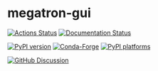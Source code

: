 # megatron-gui

[![Actions Status][actions-badge]][actions-link]
[![Documentation Status][rtd-badge]][rtd-link]

[![PyPI version][pypi-version]][pypi-link]
[![Conda-Forge][conda-badge]][conda-link]
[![PyPI platforms][pypi-platforms]][pypi-link]

[![GitHub Discussion][github-discussions-badge]][github-discussions-link]

<!-- SPHINX-START -->

<!-- prettier-ignore-start -->
[actions-badge]:            https://github.com/NSLS-II-DLAB/megatron-gui/workflows/CI/badge.svg
[actions-link]:             https://github.com/NSLS-II-DLAB/megatron-gui/actions
[conda-badge]:              https://img.shields.io/conda/vn/conda-forge/megatron-gui
[conda-link]:               https://github.com/conda-forge/megatron-gui-feedstock
[github-discussions-badge]: https://img.shields.io/static/v1?label=Discussions&message=Ask&color=blue&logo=github
[github-discussions-link]:  https://github.com/NSLS-II-DLAB/megatron-gui/discussions
[pypi-link]:                https://pypi.org/project/megatron-gui/
[pypi-platforms]:           https://img.shields.io/pypi/pyversions/megatron-gui
[pypi-version]:             https://img.shields.io/pypi/v/megatron-gui
[rtd-badge]:                https://readthedocs.org/projects/megatron-gui/badge/?version=latest
[rtd-link]:                 https://megatron-gui.readthedocs.io/en/latest/?badge=latest

<!-- prettier-ignore-end -->
